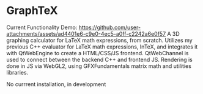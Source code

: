 # GraphTeX
Current Functionality Demo:
https://github.com/user-attachments/assets/ad4401e6-c9e0-4ec5-a0ff-c2242a6e0f57
A 3D graphing calculator for LaTeX math expressions, from scratch. Utilizes my previous C++ evaluator for LaTeX math expressions, InTeX, and integrates it with QtWebEngine to create a HTML/CSS/JS frontend. QtWebChannel is used to connect between the backend C++ and frontend JS. Rendering is done in JS via WebGL2, using GFXFundamentals matrix math and utilities libraries.

No currrent installation, in development

